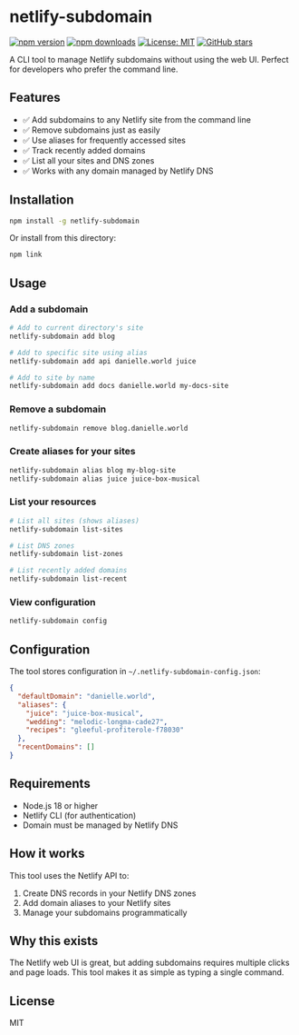 # netlify-subdomain

[![npm version](https://badge.fury.io/js/netlify-subdomain.svg)](https://badge.fury.io/js/netlify-subdomain)
[![npm downloads](https://img.shields.io/npm/dt/netlify-subdomain.svg)](https://www.npmjs.com/package/netlify-subdomain)
[![License: MIT](https://img.shields.io/badge/License-MIT-yellow.svg)](https://opensource.org/licenses/MIT)
[![GitHub stars](https://img.shields.io/github/stars/danielle-teagarden/netlify-subdomain.svg)](https://github.com/danielle-teagarden/netlify-subdomain/stargazers)

A CLI tool to manage Netlify subdomains without using the web UI. Perfect for developers who prefer the command line.

## Features

- ✅ Add subdomains to any Netlify site from the command line
- ✅ Remove subdomains just as easily
- ✅ Use aliases for frequently accessed sites
- ✅ Track recently added domains
- ✅ List all your sites and DNS zones
- ✅ Works with any domain managed by Netlify DNS

## Installation

```bash
npm install -g netlify-subdomain
```

Or install from this directory:
```bash
npm link
```

## Usage

### Add a subdomain
```bash
# Add to current directory's site
netlify-subdomain add blog

# Add to specific site using alias
netlify-subdomain add api danielle.world juice

# Add to site by name
netlify-subdomain add docs danielle.world my-docs-site
```

### Remove a subdomain
```bash
netlify-subdomain remove blog.danielle.world
```

### Create aliases for your sites
```bash
netlify-subdomain alias blog my-blog-site
netlify-subdomain alias juice juice-box-musical
```

### List your resources
```bash
# List all sites (shows aliases)
netlify-subdomain list-sites

# List DNS zones
netlify-subdomain list-zones

# List recently added domains
netlify-subdomain list-recent
```

### View configuration
```bash
netlify-subdomain config
```

## Configuration

The tool stores configuration in `~/.netlify-subdomain-config.json`:

```json
{
  "defaultDomain": "danielle.world",
  "aliases": {
    "juice": "juice-box-musical",
    "wedding": "melodic-longma-cade27",
    "recipes": "gleeful-profiterole-f78030"
  },
  "recentDomains": []
}
```

## Requirements

- Node.js 18 or higher
- Netlify CLI (for authentication)
- Domain must be managed by Netlify DNS

## How it works

This tool uses the Netlify API to:
1. Create DNS records in your Netlify DNS zones
2. Add domain aliases to your Netlify sites
3. Manage your subdomains programmatically

## Why this exists

The Netlify web UI is great, but adding subdomains requires multiple clicks and page loads. This tool makes it as simple as typing a single command.

## License

MIT